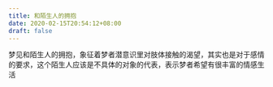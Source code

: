 ```yaml
---
title: 和陌生人的拥抱
date: 2020-02-15T20:54:12+08:00
draft: false
---
```


梦见和陌生人的拥抱，象征着梦者潜意识里对肢体接触的渴望，其实也是对于感情的要求，这个陌生人应该是不具体的对象的代表，表示梦者希望有很丰富的情感生活